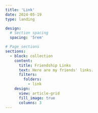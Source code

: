 ```yaml
---
title: 'Link'
date: 2024-05-19
type: landing

design:
  # Section spacing
  spacing: '5rem'

# Page sections
sections:
  - block: collection
    content:
      title: Friendship Links
      text: Here are my friends' links.
      filters:
        folders:
          - link
    design:
      view: article-grid
      fill_image: true
      columns: 3
---
```

